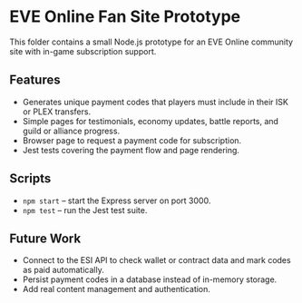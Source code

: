 # EVE Online Fan Site Prototype

This folder contains a small Node.js prototype for an EVE Online community site with in-game subscription support.

## Features
- Generates unique payment codes that players must include in their ISK or PLEX transfers.
- Simple pages for testimonials, economy updates, battle reports, and guild or alliance progress.
- Browser page to request a payment code for subscription.
- Jest tests covering the payment flow and page rendering.

## Scripts
- `npm start` – start the Express server on port 3000.
- `npm test` – run the Jest test suite.

## Future Work
- Connect to the ESI API to check wallet or contract data and mark codes as paid automatically.
- Persist payment codes in a database instead of in-memory storage.
- Add real content management and authentication.
